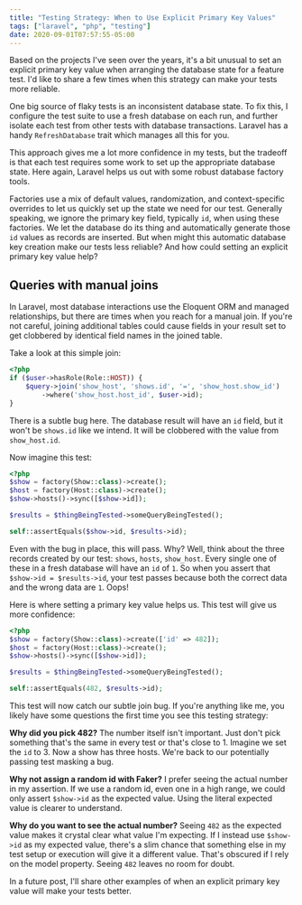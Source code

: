 ```yaml
---
title: "Testing Strategy: When to Use Explicit Primary Key Values"
tags: ["laravel", "php", "testing"]
date: 2020-09-01T07:57:55-05:00
---
```


Based on the projects I've seen over the years, it's a bit unusual to set an explicit primary key value when arranging the database state for a feature test. I'd like to share a few times when this strategy can make your tests more reliable.

<!--more-->

One big source of flaky tests is an inconsistent database state. To fix this, I configure the test suite to use a fresh database on each run, and further isolate each test from other tests with database transactions. Laravel has a handy `RefreshDatabase` trait which manages all this for you. 

This approach gives me a lot more confidence in my tests, but the tradeoff is that each test requires some work to set up the appropriate database state. Here again, Laravel helps us out with some robust database factory tools.

Factories use a mix of default values, randomization, and context-specific overrides to let us quickly set up the state we need for our test. Generally speaking, we ignore the primary key field, typically `id`, when using these factories. We let the database do its thing and automatically generate those `id` values as records are inserted. But when might this automatic database key creation make our tests less reliable? And how could setting an explicit primary key value help?

## Queries with manual joins

In Laravel, most database interactions use the Eloquent ORM and managed relationships, but there are times when you reach for a manual join. If you're not careful, joining additional tables could cause fields in your result set to get clobbered by identical field names in the joined table.

Take a look at this simple join:
```php
<?php
if ($user->hasRole(Role::HOST)) {
    $query->join('show_host', 'shows.id', '=', 'show_host.show_id')
        ->where('show_host.host_id', $user->id);
}
```

There is a subtle bug here. The database result will have an `id` field, but it won't be `shows.id` like we intend. It will be clobbered with the value from `show_host.id`. 

Now imagine this test:
```php
<?php
$show = factory(Show::class)->create();
$host = factory(Host::class)->create();
$show->hosts()->sync([$show->id]);

$results = $thingBeingTested->someQueryBeingTested();

self::assertEquals($show->id, $results->id);
```

Even with the bug in place, this will pass. Why? Well, think about the three records created by our test: `shows`, `hosts`, `show_host`. Every single one of these in a fresh database will have an `id` of `1`. So when you assert that `$show->id = $results->id`, your test passes because both the correct data and the wrong data are `1`. Oops!

Here is where setting a primary key value helps us. This test will give us more confidence:
```php
<?php
$show = factory(Show::class)->create(['id' => 482]);
$host = factory(Host::class)->create();
$show->hosts()->sync([$show->id]);

$results = $thingBeingTested->someQueryBeingTested();

self::assertEquals(482, $results->id);
```

This test will now catch our subtle join bug. If you're anything like me, you likely have some questions the first time you see this testing strategy:

**Why did you pick 482?** The number itself isn't important. Just don't pick something that's the same in every test or that's close to 1. Imagine we set the `id` to 3. Now a show has three hosts. We're back to our potentially passing test masking a bug.

**Why not assign a random id with Faker?** I prefer seeing the actual number in my assertion. If we use a random id, even one in a high range, we could only assert `$show->id` as the expected value. Using the literal expected value is clearer to understand.

**Why do you want to see the actual number?** Seeing `482` as the expected value makes it crystal clear what value I'm expecting. If I instead use `$show->id` as my expected value, there's a slim chance that something else in my test setup or execution will give it a different value. That's obscured if I rely on the model property. Seeing `482` leaves no room for doubt.

In a future post, I'll share other examples of when an explicit primary key value will make your tests better.